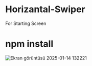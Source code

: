 # Horizantal-Swiper 
For Starting Screen 

# npm install

![Ekran görüntüsü 2025-01-14 132221](https://github.com/user-attachments/assets/d2af73d0-95b9-4be4-bc59-78fbdd3feed8)
